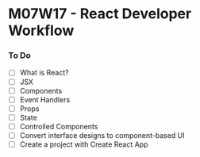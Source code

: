 # M07W17 - React Developer Workflow

### To Do
- [ ] What is React?
- [ ] JSX
- [ ] Components
- [ ] Event Handlers
- [ ] Props
- [ ] State
- [ ] Controlled Components
- [ ] Convert interface designs to component-based UI
- [ ] Create a project with Create React App